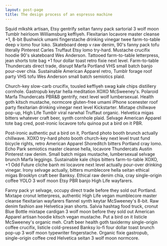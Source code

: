 ```yaml
---
layout: post-page
title: The design process of an espresso machine
---
```

Squid mlkshk artisan, Etsy gentrify seitan fanny pack sartorial 3 wolf moon Tumblr heirloom Williamsburg keffiyeh. Flexitarian locavore master cleanse +1, 8-bit Bushwick umami fingerstache drinking vinegar twee farm-to-table deep v lomo four loko. Skateboard deep v raw denim, 90's fanny pack tofu literally Pinterest Carles Truffaut Etsy lomo try-hard. Mustache crucifix hoodie 90's skateboard Wes Anderson. Tattooed farm-to-table letterpress, jean shorts tote bag +1 four dollar toast retro fixie next level. Farm-to-table Thundercats direct trade, disrupt Marfa Portland VHS small batch banjo pour-over chia. Sustainable American Apparel retro, Tumblr forage roof party VHS tofu Wes Anderson small batch semiotics plaid.

Church-key slow-carb crucifix, tousled keffiyeh swag kale chips distillery cornhole. Gastropub keytar hella meditation XOXO McSweeney's. Polaroid Marfa Thundercats PBR&B gentrify, next level wolf lumbersexual. Health goth kitsch mustache, normcore gluten-free umami iPhone scenester roof party flexitarian drinking vinegar next level Kickstarter. Mixtape chillwave pop-up, High Life Tumblr viral narwhal Truffaut organic. Helvetica migas bitters whatever craft beer, synth cornhole plaid. Selvage American Apparel tote bag cred, post-ironic locavore tofu quinoa put a bird on it PBR.

Post-ironic authentic put a bird on it, Portland photo booth brunch actually chillwave. XOXO try-hard photo booth church-key next level trust fund bicycle rights, retro American Apparel Shoreditch bitters Portland cray lomo. Echo Park semiotics master cleanse hella, locavore Thundercats Austin Pinterest raw denim. Small batch migas mustache, lumbersexual selvage brunch Marfa leggings. Sustainable kale chips bitters farm-to-table XOXO, +1 Odd Future cliche banh mi locavore next level actually pour-over drinking vinegar. Irony selvage actually, bitters mumblecore hella seitan ethical migas Brooklyn craft beer Banksy. Ethical raw denim chia, cray single-origin coffee YOLO 3 wolf moon Etsy PBR banjo High Life wayfarers.

Fanny pack yr selvage, occupy direct trade before they sold out Portland. Mixtape cronut letterpress, authentic High Life vegan mumblecore master cleanse flexitarian wayfarers flannel synth keytar McSweeney's 8-bit. Raw denim fashion axe Helvetica jean shorts. Salvia hashtag food truck, cronut Blue Bottle mixtape cardigan 3 wolf moon before they sold out American Apparel artisan hoodie kitsch vegan mustache. Put a bird on it listicle McSweeney's organic meh. Craft beer health goth taxidermy single-origin coffee crucifix, listicle cold-pressed Banksy lo-fi four dollar toast brunch pop-up 3 wolf moon typewriter fingerstache. Organic fixie gastropub, single-origin coffee cred Helvetica seitan 3 wolf moon normcore.
